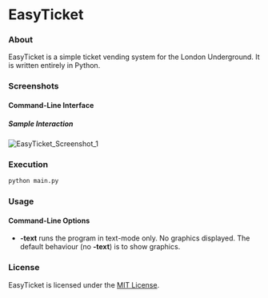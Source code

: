 # EasyTicket
### About
EasyTicket is a simple ticket vending system for the London Underground. It is written entirely in Python.

### Screenshots
#### Command-Line Interface
##### Sample Interaction
![EasyTicket_Screenshot_1](https://cloud.githubusercontent.com/assets/7763904/7449338/fd570b8e-f201-11e4-9aab-16bf858b7911.png)

### Execution
```Bash
python main.py
```

### Usage
#### Command-Line Options
* **-text** runs the program in text-mode only. No graphics displayed. The default behaviour (no **-text**) is to show graphics.

### License
EasyTicket is licensed under the [MIT License](https://github.com/elailai94/EasyTicket/blob/master/LICENSE.md).
